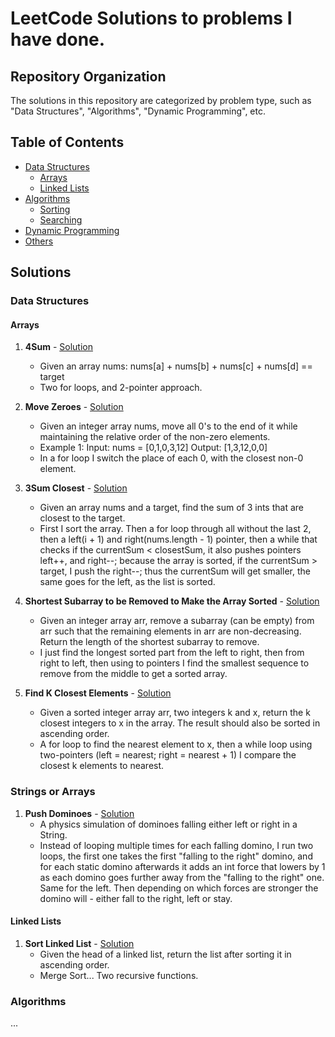 # LeetCode Solutions to problems I have done.

## Repository Organization
The solutions in this repository are categorized by problem type, such as "Data Structures", "Algorithms", "Dynamic Programming", etc.

## Table of Contents
- [Data Structures](#data-structures)
  - [Arrays](#arrays)
  - [Linked Lists](#linked-lists)
- [Algorithms](#algorithms)
  - [Sorting](#sorting)
  - [Searching](#searching)
- [Dynamic Programming](#dynamic-programming)
- [Others](#others)

## Solutions
### Data Structures
#### Arrays
1. **4Sum** - [Solution](https://github.com/richardnklv/LeetCodeProblems/blob/master/src/FourSum.java)
   - Given an array nums: nums[a] + nums[b] + nums[c] + nums[d] == target
   - Two for loops, and 2-pointer approach.
  
2. **Move Zeroes** - [Solution](https://github.com/richardnklv/LeetCodeProblems/blob/master/src/MoveZeroes.java)
   - Given an integer array nums, move all 0's to the end of it while maintaining the relative order of the non-zero elements.
   - Example 1:
        Input: nums = [0,1,0,3,12]
        Output: [1,3,12,0,0]
   - In a for loop I switch the place of each 0, with the closest non-0 element.
3. **3Sum Closest** - [Solution](https://github.com/richardnklv/LeetCodeProblems/blob/master/src/ThreeSumClosest.java)
   - Given an array nums and a target, find the sum of 3 ints that are closest to the target.
   - First I sort the array. Then a for loop through all without the last 2, then a left(i + 1) and right(nums.length - 1) pointer, then a while that checks if the currentSum < closestSum, it also pushes pointers left++, and right--; because the array is sorted, if the currentSum > target, I push the right--; thus the currentSum will get smaller, the same goes for the left, as the list is sorted.
  
4. **Shortest Subarray to be Removed to Make the Array Sorted** - [Solution](https://github.com/richardnklv/LeetCodeProblems/blob/master/src/ShortestSubarrayToSortList.java)
   - Given an integer array arr, remove a subarray (can be empty) from arr such that the remaining elements in arr are non-decreasing. Return the length of the shortest subarray to remove.
   - I just find the longest sorted part from the left to right, then from right to left, then using to pointers I find the smallest sequence to remove from the middle to get a sorted array.
  
5. **Find K Closest Elements** - [Solution](https://github.com/richardnklv/LeetCodeProblems/blob/master/src/FindKClosestElement.java)
   - Given a sorted integer array arr, two integers k and x, return the k closest integers to x in the array. The result should also be sorted in ascending order.
   - A for loop to find the nearest element to x, then a while loop using two-pointers (left = nearest; right = nearest + 1) I compare the closest k elements to nearest.
  
### Strings or Arrays
1. **Push Dominoes** - [Solution](https://github.com/richardnklv/LeetCodeProblems/blob/master/src/PushDominoes.java)
   - A physics simulation of dominoes falling either left or right in a String.
   - Instead of looping multiple times for each falling domino, I run two loops, the first one takes the first "falling to the right" domino, and for each static domino afterwards it adds an int force
     that lowers by 1 as each domino goes further away from the "falling to the right" one. Same for the left. Then depending on which forces are stronger the domino will - either fall to the right, left or stay.
     
#### Linked Lists
1. **Sort Linked List** - [Solution](https://github.com/richardnklv/LeetCodeProblems/blob/master/src/SortLinkedList.java)
   - Given the head of a linked list, return the list after sorting it in ascending order.
   - Merge Sort... Two recursive functions.

### Algorithms
...

